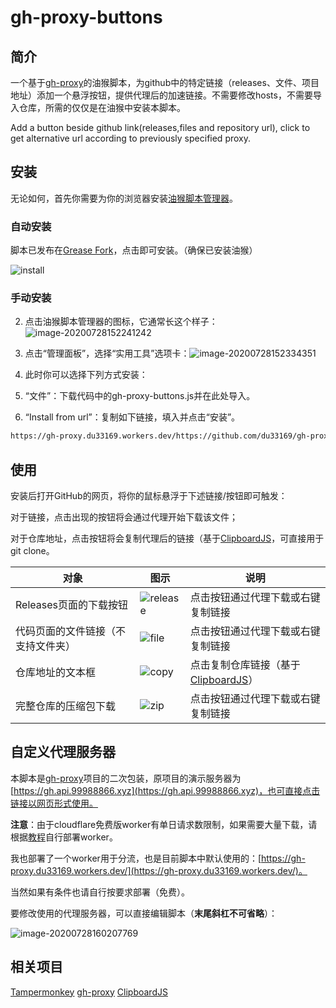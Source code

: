 # gh-proxy-buttons
## 简介

一个基于[gh-proxy](https://github.com/hunshcn/gh-proxy)的油猴脚本，为github中的特定链接（releases、文件、项目地址）添加一个悬浮按钮，提供代理后的加速链接。不需要修改hosts，不需要导入仓库，所需的仅仅是在油猴中安装本脚本。

Add a button beside github link(releases,files and repository url), click to get alternative url according to previously specified proxy.

## 安装

无论如何，首先你需要为你的浏览器安装[油猴脚本管理器](https://www.tampermonkey.net/)。

### 自动安装

脚本已发布在[Grease Fork](https://greasyfork.org/zh-CN/scripts/423488-gh-proxy-buttons)，点击即可安装。（确保已安装油猴）

![install](https://gh-proxy.du33169.workers.dev/https://github.com/du33169/gh-proxy-buttons/blob/master/README.assets/install.png)

### 手动安装

2. 点击油猴脚本管理器的图标，它通常长这个样子：![image-20200728152241242](https://gh-proxy.du33169.workers.dev/https://github.com/du33169/gh-proxy-buttons/blob/master/README.assets/image-20200728152241242.png)

2. 点击“管理面板”，选择“实用工具”选项卡：![image-20200728152334351](https://gh-proxy.du33169.workers.dev/https://github.com/du33169/gh-proxy-buttons/blob/master/README.assets/image-20200728152334351.png)

3. 此时你可以选择下列方式安装：

  1. “文件”：下载代码中的gh-proxy-buttons.js并在此处导入。
  2. “Install from url”：复制如下链接，填入并点击“安装”。

```txt
https://gh-proxy.du33169.workers.dev/https://github.com/du33169/gh-proxy-buttons/blob/master/gh-proxy-buttons.user.js
```

## 使用

安装后打开GitHub的网页，将你的鼠标悬浮于下述链接/按钮即可触发：

对于链接，点击出现的按钮将会通过代理开始下载该文件；

对于仓库地址，点击按钮将会复制代理后的链接（基于[ClipboardJS](https://clipboardjs.com)，可直接用于git clone。

| 对象                               | 图示                                                         | 说明                                                         |
| ---------------------------------- | ------------------------------------------------------------ | ------------------------------------------------------------ |
| Releases页面的下载按钮             | ![release](https://gh-proxy.du33169.workers.dev/https://github.com/du33169/gh-proxy-buttons/blob/master/README.assets/release.png) | 点击按钮通过代理下载或右键复制链接                           |
| 代码页面的文件链接（不支持文件夹） | ![file](https://gh-proxy.du33169.workers.dev/https://github.com/du33169/gh-proxy-buttons/blob/master/README.assets/file.png) | 点击按钮通过代理下载或右键复制链接                           |
| 仓库地址的文本框                   | ![copy](https://gh-proxy.du33169.workers.dev/https://github.com/du33169/gh-proxy-buttons/blob/master/README.assets/input.png) | 点击复制仓库链接（基于[ClipboardJS](https://clipboardjs.com/)） |
| 完整仓库的压缩包下载               | ![zip](https://gh-proxy.du33169.workers.dev/https://github.com/du33169/gh-proxy-buttons/blob/master/README.assets/zip.png) | 点击按钮通过代理下载或右键复制链接                           |

## 自定义代理服务器

本脚本是[gh-proxy](https://github.com/hunshcn/gh-proxy)项目的二次包装，原项目的演示服务器为[https://gh.api.99988866.xyz](https://gh.api.99988866.xyz)，也可直接点击链接以网页形式使用。

**注意**：由于cloudflare免费版worker有单日请求数限制，如果需要大量下载，请根据[教程](https://github.com/hunshcn/gh-proxy#cf-worker%E7%89%88%E6%9C%AC%E9%83%A8%E7%BD%B2)自行部署worker。

我也部署了一个worker用于分流，也是目前脚本中默认使用的：[https://gh-proxy.du33169.workers.dev/](https://gh-proxy.du33169.workers.dev/)。

当然如果有条件也请自行按要求部署（免费）。


要修改使用的代理服务器，可以直接编辑脚本（**末尾斜杠不可省略**）：

![image-20200728160207769](https://gh-proxy.du33169.workers.dev/https://github.com/du33169/gh-proxy-buttons/blob/master/README.assets/image-20200728160207769.png)


## 相关项目

[Tampermonkey](https://github.com/Tampermonkey/tampermonkey) [gh-proxy](https://github.com/hunshcn/gh-proxy) [ClipboardJS](https://github.com/zenorocha/clipboard.js) 
